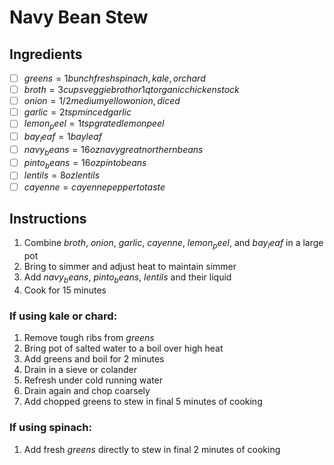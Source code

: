 # Navy Bean Stew

## Ingredients
- [ ] $greens = 1 bunch fresh spinach, kale, or chard$
- [ ] $broth = 3 cups veggie broth or 1qt organic chicken stock$
- [ ] $onion = 1/2 medium yellow onion, diced$
- [ ] $garlic = 2 tsp minced garlic$
- [ ] $lemon_peel = 1 tsp grated lemon peel$
- [ ] $bay_leaf = 1 bay leaf$
- [ ] $navy_beans = 16oz navy great northern beans$
- [ ] $pinto_beans = 16oz pinto beans$
- [ ] $lentils = 8oz lentils$
- [ ] $cayenne = cayenne pepper to taste$

## Instructions
1. Combine $broth$, $onion$, $garlic$, $cayenne$, $lemon_peel$, and $bay_leaf$ in a large pot
2. Bring to simmer and adjust heat to maintain simmer
3. Add $navy_beans$, $pinto_beans$, $lentils$ and their liquid
4. Cook for 15 minutes

### If using kale or chard:
1. Remove tough ribs from $greens$
2. Bring pot of salted water to a boil over high heat
3. Add greens and boil for 2 minutes
4. Drain in a sieve or colander
5. Refresh under cold running water
6. Drain again and chop coarsely
7. Add chopped greens to stew in final 5 minutes of cooking

### If using spinach:
1. Add fresh $greens$ directly to stew in final 2 minutes of cooking